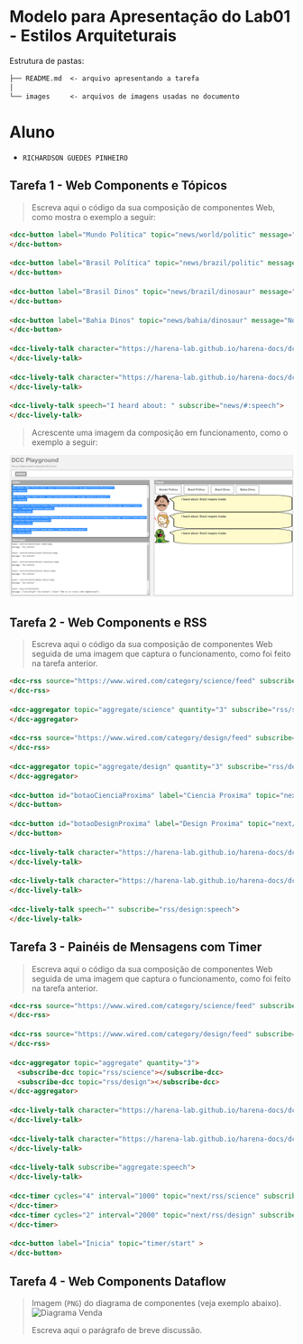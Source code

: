 # Modelo para Apresentação do Lab01 - Estilos Arquiteturais

Estrutura de pastas:

~~~
├── README.md  <- arquivo apresentando a tarefa
│
└── images     <- arquivos de imagens usadas no documento
~~~

# Aluno
* `RICHARDSON GUEDES PINHEIRO`

## Tarefa 1 - Web Components e Tópicos

> Escreva aqui o código da sua composição de componentes Web, como mostra o exemplo a seguir:

~~~html
<dcc-button label="Mundo Política" topic="news/world/politic" message="ONU is on crisis with afghanistan">
</dcc-button>

<dcc-button label="Brasil Política" topic="news/brazil/politic" message="Brazil reopens trades">
</dcc-button>

<dcc-button label="Brasil Dinos" topic="news/brazil/dinosaur" message="Brazilian Dinosaur??">
</dcc-button>

<dcc-button label="Bahia Dinos" topic="news/bahia/dinosaur" message="Nordeste Dinousar?">
</dcc-button>

<dcc-lively-talk character="https://harena-lab.github.io/harena-docs/dccs/tutorial/images/doctor.png" speech="I heard about: " subscribe="#/politic:speech">
</dcc-lively-talk>

<dcc-lively-talk character="https://harena-lab.github.io/harena-docs/dccs/tutorial/images/nurse.png" speech="I heard about: " subscribe="news/brazil/#:speech">
</dcc-lively-talk>

<dcc-lively-talk speech="I heard about: " subscribe="news/#:speech">
</dcc-lively-talk>
~~~

> Acrescente uma imagem da composição em funcionamento, como o exemplo a seguir:

![Composition Screenshot](dcc-composition.png)

## Tarefa 2 - Web Components e RSS
> Escreva aqui o código da sua composição de componentes Web seguida de uma imagem que captura o funcionamento, como foi feito na tarefa anterior.


~~~html
<dcc-rss source="https://www.wired.com/category/science/feed" subscribe="next/ciencia/rss:next" topic="rss/science">
</dcc-rss>

<dcc-aggregator topic="aggregate/science" quantity="3" subscribe="rss/science">
</dcc-aggregator>

<dcc-rss source="https://www.wired.com/category/design/feed" subscribe="next/design/rss:next" topic="rss/design">
</dcc-rss>

<dcc-aggregator topic="aggregate/design" quantity="3" subscribe="rss/design">
</dcc-aggregator>

<dcc-button id="botaoCienciaProxima" label="Ciencia Proxima" topic="next/ciencia/rss">
</dcc-button>

<dcc-button id="botaoDesignProxima" label="Design Proxima" topic="next/design/rss">
</dcc-button>

<dcc-lively-talk character="https://harena-lab.github.io/harena-docs/dccs/tutorial/images/doctor.png" speech="" subscribe="aggregate/science:speech">
</dcc-lively-talk>

<dcc-lively-talk character="https://harena-lab.github.io/harena-docs/dccs/tutorial/images/nurse.png" speech="" subscribe="rss/science:speech">
</dcc-lively-talk>

<dcc-lively-talk speech="" subscribe="rss/design:speech">
</dcc-lively-talk>
~~~



## Tarefa 3 - Painéis de Mensagens com Timer
> Escreva aqui o código da sua composição de componentes Web seguida de uma imagem que captura o funcionamento, como foi feito na tarefa anterior.

~~~html
<dcc-rss source="https://www.wired.com/category/science/feed" subscribe="next/rss/science:next" topic="rss/science">
</dcc-rss>

<dcc-rss source="https://www.wired.com/category/design/feed" subscribe="next/rss/design:next" topic="rss/design">
</dcc-rss>

<dcc-aggregator topic="aggregate" quantity="3">
  <subscribe-dcc topic="rss/science"></subscribe-dcc>
  <subscribe-dcc topic="rss/design"></subscribe-dcc>
</dcc-aggregator>

<dcc-lively-talk character="https://harena-lab.github.io/harena-docs/dccs/tutorial/images/doctor.png" subscribe="+/science:speech">
</dcc-lively-talk>

<dcc-lively-talk character="https://harena-lab.github.io/harena-docs/dccs/tutorial/images/nurse.png" subscribe="+/design:speech">
</dcc-lively-talk>

<dcc-lively-talk subscribe="aggregate:speech">
</dcc-lively-talk>

<dcc-timer cycles="4" interval="1000" topic="next/rss/science" subscribe="timer/start:start">
</dcc-timer>
<dcc-timer cycles="2" interval="2000" topic="next/rss/design" subscribe="timer/start:start">
</dcc-timer>

<dcc-button label="Inicia" topic="timer/start" >
</dcc-button>
~~~



## Tarefa 4 - Web Components Dataflow
> Imagem (`PNG`) do diagrama de componentes (veja exemplo abaixo).
![Diagrama Venda](images/web-composition.png)
>
> Escreva aqui o parágrafo de breve discussão.
